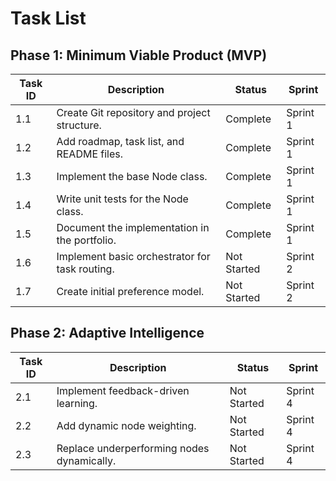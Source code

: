 # Task List

## Phase 1: Minimum Viable Product (MVP)
| Task ID | Description                                   | Status       | Sprint  |
|---------|-----------------------------------------------|--------------|---------|
| 1.1     | Create Git repository and project structure.  | Complete     | Sprint 1|
| 1.2     | Add roadmap, task list, and README files.              | Complete  | Sprint 1|
| 1.3     | Implement the base Node class.           | Complete  | Sprint 1|
| 1.4     | Write unit tests for the Node class.                 | Complete  | Sprint 1|
| 1.5     | Document the implementation in the portfolio.                 | Complete  | Sprint 1|
| 1.6     | Implement basic orchestrator for task routing.| Not Started  | Sprint 2|
| 1.7     | Create initial preference model.              | Not Started  | Sprint 2|

## Phase 2: Adaptive Intelligence
| Task ID | Description                                   | Status       | Sprint  |
|---------|-----------------------------------------------|--------------|---------|
| 2.1     | Implement feedback-driven learning.           | Not Started  | Sprint 4|
| 2.2     | Add dynamic node weighting.                   | Not Started  | Sprint 4|
| 2.3     | Replace underperforming nodes dynamically.    | Not Started  | Sprint 4|
